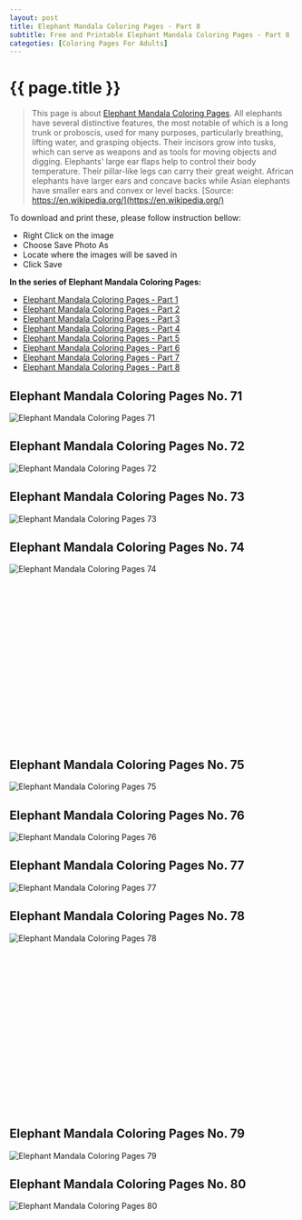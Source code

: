```yaml
---
layout: post
title: Elephant Mandala Coloring Pages - Part 8
subtitle: Free and Printable Elephant Mandala Coloring Pages - Part 8
categoties: [Coloring Pages For Adults]
---
```

{{ page.title }}
================
> This page is about [Elephant Mandala Coloring Pages](https://freecoloringpages.github.io/). All elephants have several distinctive features, the most notable of which is a long trunk or proboscis, used for many purposes, particularly breathing, lifting water, and grasping objects. Their incisors grow into tusks, which can serve as weapons and as tools for moving objects and digging. Elephants' large ear flaps help to control their body temperature. Their pillar-like legs can carry their great weight. African elephants have larger ears and concave backs while Asian elephants have smaller ears and convex or level backs. [Source: https://en.wikipedia.org/](https://en.wikipedia.org/)

To download and print these, please follow instruction bellow:
* Right Click on the image 
* Choose Save Photo As 
* Locate where the images will be saved in 
* Click Save

**In the series of Elephant Mandala Coloring Pages:**

* [Elephant Mandala Coloring Pages - Part 1](https://freecoloringpages.github.io/2017/11/28/Elephant-Mandala-Coloring-Pages-part-1.html)
* [Elephant Mandala Coloring Pages - Part 2](https://freecoloringpages.github.io/2017/11/28/Elephant-Mandala-Coloring-Pages-part-2.html)
* [Elephant Mandala Coloring Pages - Part 3](https://freecoloringpages.github.io/2017/11/28/Elephant-Mandala-Coloring-Pages-part-3.html)
* [Elephant Mandala Coloring Pages - Part 4](https://freecoloringpages.github.io/2017/11/28/Elephant-Mandala-Coloring-Pages-part-4.html)
* [Elephant Mandala Coloring Pages - Part 5](https://freecoloringpages.github.io/2017/11/28/Elephant-Mandala-Coloring-Pages-part-5.html)
* [Elephant Mandala Coloring Pages - Part 6](https://freecoloringpages.github.io/2017/11/28/Elephant-Mandala-Coloring-Pages-part-6.html)
* [Elephant Mandala Coloring Pages - Part 7](https://freecoloringpages.github.io/2017/11/28/Elephant-Mandala-Coloring-Pages-part-7.html)
* [Elephant Mandala Coloring Pages - Part 8](https://freecoloringpages.github.io/2017/11/28/Elephant-Mandala-Coloring-Pages-part-8.html)

## Elephant Mandala Coloring Pages No. 71
![Elephant Mandala Coloring Pages 71](https://freecoloringpages.github.io/img1/Elephant-Mandala-Coloring-Pages%20(71).jpg "Elephant Mandala Coloring Pages 71")

## Elephant Mandala Coloring Pages No. 72
![Elephant Mandala Coloring Pages 72](https://freecoloringpages.github.io/img1/Elephant-Mandala-Coloring-Pages%20(72).jpg "Elephant Mandala Coloring Pages 72")

## Elephant Mandala Coloring Pages No. 73
![Elephant Mandala Coloring Pages 73](https://freecoloringpages.github.io/img1/Elephant-Mandala-Coloring-Pages%20(73).jpg "Elephant Mandala Coloring Pages 73")

## Elephant Mandala Coloring Pages No. 74
![Elephant Mandala Coloring Pages 74](https://freecoloringpages.github.io/img1/Elephant-Mandala-Coloring-Pages%20(74).jpg "Elephant Mandala Coloring Pages 74")

<script async src="//pagead2.googlesyndication.com/pagead/js/adsbygoogle.js"></script><!-- Texxtonly --><ins class="adsbygoogle" style="display:inline-block;width:336px;height:280px" data-ad-client="ca-pub-6753140515841889" data-ad-slot="3207852233"></ins><script>(adsbygoogle = window.adsbygoogle || []).push({}); </script>

## Elephant Mandala Coloring Pages No. 75
![Elephant Mandala Coloring Pages 75](https://freecoloringpages.github.io/img1/Elephant-Mandala-Coloring-Pages%20(75).jpg "Elephant Mandala Coloring Pages 75")

## Elephant Mandala Coloring Pages No. 76
![Elephant Mandala Coloring Pages 76](https://freecoloringpages.github.io/img1/Elephant-Mandala-Coloring-Pages%20(76).jpg "Elephant Mandala Coloring Pages 76")

## Elephant Mandala Coloring Pages No. 77
![Elephant Mandala Coloring Pages 77](https://freecoloringpages.github.io/img1/Elephant-Mandala-Coloring-Pages%20(77).jpg "Elephant Mandala Coloring Pages 77")

## Elephant Mandala Coloring Pages No. 78
![Elephant Mandala Coloring Pages 78](https://freecoloringpages.github.io/img1/Elephant-Mandala-Coloring-Pages%20(78).jpg "Elephant Mandala Coloring Pages 78")

<script async src="//pagead2.googlesyndication.com/pagead/js/adsbygoogle.js"></script><!-- Texxtonly --><ins class="adsbygoogle" style="display:inline-block;width:336px;height:280px" data-ad-client="ca-pub-6753140515841889" data-ad-slot="3207852233"></ins><script>(adsbygoogle = window.adsbygoogle || []).push({}); </script>

## Elephant Mandala Coloring Pages No. 79
![Elephant Mandala Coloring Pages 79](https://freecoloringpages.github.io/img1/Elephant-Mandala-Coloring-Pages%20(79).jpg "Elephant Mandala Coloring Pages 79")

## Elephant Mandala Coloring Pages No. 80
![Elephant Mandala Coloring Pages 80](https://freecoloringpages.github.io/img1/Elephant-Mandala-Coloring-Pages%20(80).jpg "Elephant Mandala Coloring Pages 80")

